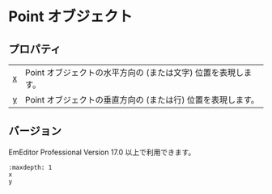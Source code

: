 # Point オブジェクト

## プロパティ

|     |     |
| --- | --- |
| [x](x) | Point オブジェクトの水平方向の (または文字) 位置を表現します。 |
| [y](y) | Point オブジェクトの垂直方向の (または行) 位置を表現します。 |

## バージョン

EmEditor Professional Version 17.0 以上で利用できます。


```{toctree}
:maxdepth: 1
x
y
```
